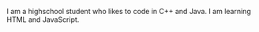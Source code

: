 I am a highschool student who likes to code in C++ and Java. I am learning HTML and JavaScript.
<!---
Daffner/Daffner is a ✨ special ✨ repository because its `README.md` (this file) appears on your GitHub profile.
You can click the Preview link to take a look at your changes.
--->
